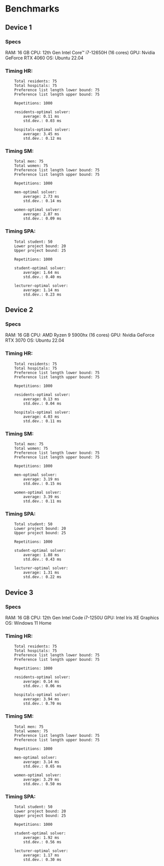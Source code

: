 # Benchmarks

## Device 1

### Specs

RAM: 16 GB
CPU: 12th Gen Intel Core™ i7-12650H  (16 cores)
GPU: Nvidia GeForce RTX 4060
OS: Ubuntu 22.04

### Timing HR:

        Total residents: 75
        Total hospitals: 75
        Preference list length lower bound: 75
        Preference list length upper bound: 75
        
        Repetitions: 1000

        residents-optimal solver:
            average: 0.11 ms
            std.dev.: 0.03 ms
        
        hospitals-optimal solver:
            average: 3.45 ms
            std.dev.: 0.12 ms
    
### Timing SM:

        Total men: 75
        Total women: 75
        Preference list length lower bound: 75
        Preference list length upper bound: 75
        
        Repetitions: 1000

        men-optimal solver:
            average: 2.73 ms
            std.dev.: 0.14 ms
        
        women-optimal solver:
            average: 2.87 ms
            std.dev.: 0.09 ms
    
### Timing SPA:

        Total student: 50
        Lower project bound: 20
        Upper project bound: 25
        
        Repetitions: 1000

        student-optimal solver:
            average: 1.64 ms
            std.dev.: 0.40 ms
        
        lecturer-optimal solver:
            average: 1.14 ms
            std.dev.: 0.23 ms

## Device 2

### Specs

RAM: 16 GB
CPU: AMD Ryzen 9 5900hx (16 cores)
GPU: Nvidia GeForce RTX 3070
OS: Ubuntu 22.04

### Timing HR:

        Total residents: 75
        Total hospitals: 75
        Preference list length lower bound: 75
        Preference list length upper bound: 75
        
        Repetitions: 1000

        residents-optimal solver:
            average: 0.13 ms
            std.dev.: 0.04 ms
        
        hospitals-optimal solver:
            average: 4.03 ms
            std.dev.: 0.11 ms
    
### Timing SM:

        Total men: 75
        Total women: 75
        Preference list length lower bound: 75
        Preference list length upper bound: 75
        
        Repetitions: 1000

        men-optimal solver:
            average: 3.19 ms
            std.dev.: 0.15 ms
        
        women-optimal solver:
            average: 3.39 ms
            std.dev.: 0.11 ms
    
### Timing SPA:

        Total student: 50
        Lower project bound: 20
        Upper project bound: 25
        
        Repetitions: 1000

        student-optimal solver:
            average: 1.88 ms
            std.dev.: 0.43 ms
        
        lecturer-optimal solver:
            average: 1.31 ms
            std.dev.: 0.22 ms

## Device 3

### Specs

RAM: 16 GB
CPU: 12th Gen Intel Code i7-1250U
GPU: Intel Iris XE Graphics
OS: Windows 11 Home

### Timing HR:

        Total residents: 75
        Total hospitals: 75
        Preference list length lower bound: 75
        Preference list length upper bound: 75

        Repetitions: 1000

        residents-optimal solver:
            average: 0.14 ms
            std.dev.: 0.06 ms

        hospitals-optimal solver:
            average: 3.94 ms
            std.dev.: 0.70 ms

### Timing SM:

        Total men: 75
        Total women: 75
        Preference list length lower bound: 75
        Preference list length upper bound: 75

        Repetitions: 1000

        men-optimal solver:
            average: 3.14 ms
            std.dev.: 0.65 ms

        women-optimal solver:
            average: 3.29 ms
            std.dev.: 0.50 ms

### Timing SPA:

        Total student: 50
        Lower project bound: 20
        Upper project bound: 25

        Repetitions: 1000

        student-optimal solver:
            average: 1.92 ms
            std.dev.: 0.56 ms

        lecturer-optimal solver:
            average: 1.17 ms
            std.dev.: 0.30 ms
